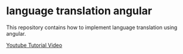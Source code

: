 # language translation angular

This repository contains how to implement language translation using angular.

[Youtube Tutorial Video](https://youtu.be/67ald8vH35U)

